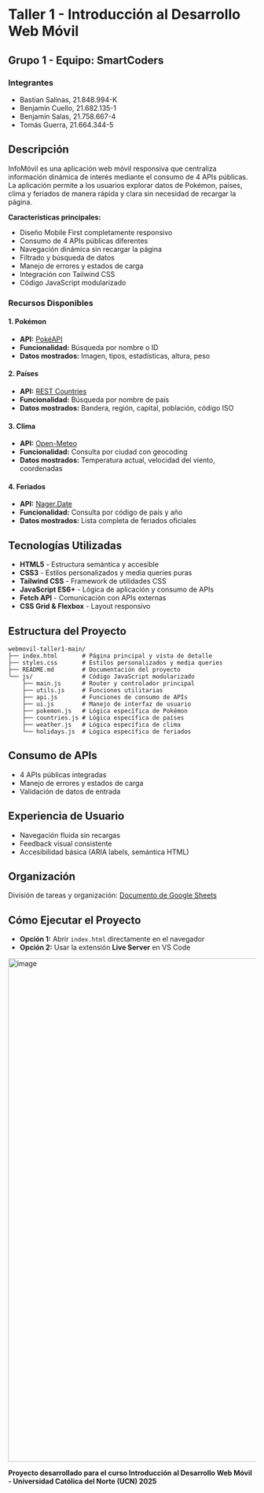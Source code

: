 ﻿# Taller 1 - Introducción al Desarrollo Web Móvil

## Grupo 1 - Equipo: SmartCoders

### Integrantes

- Bastian Salinas, 21.848.994-K
- Benjamín Cuello, 21.682.135-1
- Benjamín Salas, 21.758.667-4
- Tomás Guerra, 21.664.344-5

## Descripción

InfoMóvil es una aplicación web móvil responsiva que centraliza información dinámica de interés mediante el consumo de 4 APIs públicas. La aplicación permite a los usuarios explorar datos de Pokémon, países, clima y feriados de manera rápida y clara sin necesidad de recargar la página.

**Características principales:**

- Diseño Mobile First completamente responsivo
- Consumo de 4 APIs públicas diferentes
- Navegación dinámica sin recargar la página
- Filtrado y búsqueda de datos
- Manejo de errores y estados de carga
- Integración con Tailwind CSS
- Código JavaScript modularizado

### Recursos Disponibles

#### 1. Pokémon

- **API:** [PokéAPI](https://pokeapi.co/)
- **Funcionalidad:** Búsqueda por nombre o ID
- **Datos mostrados:** Imagen, tipos, estadísticas, altura, peso

#### 2. Países

- **API:** [REST Countries](https://restcountries.com/)
- **Funcionalidad:** Búsqueda por nombre de país
- **Datos mostrados:** Bandera, región, capital, población, código ISO

#### 3. Clima

- **API:** [Open-Meteo](https://open-meteo.com/en/docs)
- **Funcionalidad:** Consulta por ciudad con geocoding
- **Datos mostrados:** Temperatura actual, velocidad del viento, coordenadas

#### 4. Feriados

- **API:** [Nager.Date](https://date.nager.at/Api)
- **Funcionalidad:** Consulta por código de país y año
- **Datos mostrados:** Lista completa de feriados oficiales

## Tecnologías Utilizadas

- **HTML5** - Estructura semántica y accesible
- **CSS3** - Estilos personalizados y media queries puras
- **Tailwind CSS** - Framework de utilidades CSS
- **JavaScript ES6+** - Lógica de aplicación y consumo de APIs
- **Fetch API** - Comunicación con APIs externas
- **CSS Grid & Flexbox** - Layout responsivo

## Estructura del Proyecto

```
webmovil-taller1-main/
├── index.html       # Página principal y vista de detalle
├── styles.css       # Estilos personalizados y media queries
├── README.md        # Documentación del proyecto
└── js/              # Código JavaScript modularizado
    ├── main.js      # Router y controlador principal
    ├── utils.js     # Funciones utilitarias
    ├── api.js       # Funciones de consumo de APIs
    ├── ui.js        # Manejo de interfaz de usuario
    ├── pokemon.js   # Lógica específica de Pokémon
    ├── countries.js # Lógica específica de países
    ├── weather.js   # Lógica específica de clima
    └── holidays.js  # Lógica específica de feriados
```
## Consumo de APIs

- 4 APIs públicas integradas
- Manejo de errores y estados de carga
- Validación de datos de entrada

## Experiencia de Usuario

- Navegación fluida sin recargas
- Feedback visual consistente
- Accesibilidad básica (ARIA labels, semántica HTML)

## Organización

División de tareas y organización:
[Documento de Google Sheets](https://docs.google.com/spreadsheets/d/1Ytlmfwt0y6sD7nvuvEeluyWZASoxuv80GKblEttJDdw/edit?usp=sharing)

## Cómo Ejecutar el Proyecto

- **Opción 1:** Abrir `index.html` directamente en el navegador
- **Opción 2:** Usar la extensión **Live Server** en VS Code

<img width="1024" height="1024" alt="image" src="https://github.com/user-attachments/assets/0925bbb5-e158-4a53-a7a7-44f48cb05083" />

**Proyecto desarrollado para el curso Introducción al Desarrollo Web Móvil - Universidad Católica del Norte (UCN) 2025**
